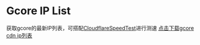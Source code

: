 # Gcore IP List
获取gcore的最新IP列表，可搭配[CloudflareSpeedTest](https://github.com/XIU2/CloudflareSpeedTest)进行测速
[点击下载gcore cdn ip列表](https://bt.ccckfg.top/down/hJQU1Y0xqDJq.txt)

